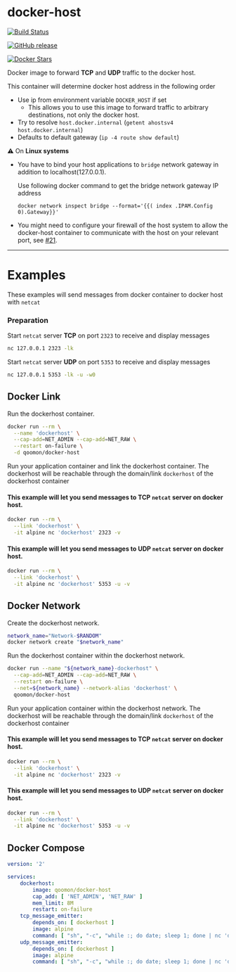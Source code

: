 
# docker-host

[![Build Status](https://travis-ci.com/qoomon/docker-host.svg?branch=master)](https://travis-ci.com/qoomon/docker-host)

[![GitHub release](https://img.shields.io/github/release/qoomon/docker-host.svg)](https://hub.docker.com/r/qoomon/docker-host/)

[![Docker Stars](https://img.shields.io/docker/pulls/qoomon/docker-host.svg)](https://hub.docker.com/r/qoomon/docker-host/)

Docker image to forward **TCP** and **UDP** traffic to the docker host. 

This container will determine docker host address in the following order
* Use ip from environment variable `DOCKER_HOST` if set
  * This allows you to use this image to forward traffic to arbitrary destinations, not only the docker host.
* Try to resolve `host.docker.internal` (`getent ahostsv4 host.docker.internal`)
* Defaults to default gateway (`ip -4 route show default`)

⚠️ On **Linux systems** 

* You have to bind your host applications to `bridge` network gateway in addition to localhost(127.0.0.1). 

  Use following docker command to get the bridge network gateway IP address 

  `docker network inspect bridge --format='{{( index .IPAM.Config 0).Gateway}}'`

* You might need to configure your firewall of the host system to allow the docker-host container to communicate with the host on your relevant port, see [#21](https://github.com/qoomon/docker-host/issues/21#issuecomment-497831038).

---

# Examples
These examples will send messages from docker container to docker host with `netcat`

### Preparation
Start `netcat` server **TCP** on port `2323` to receive and display messages
```sh
nc 127.0.0.1 2323 -lk
```
Start `netcat` server **UDP** on port `5353` to receive and display messages
```sh
nc 127.0.0.1 5353 -lk -u -w0
```   

## Docker Link
Run the dockerhost container.
```sh
docker run --rm \
  --name 'dockerhost' \
  --cap-add=NET_ADMIN --cap-add=NET_RAW \
  --restart on-failure \
  -d qoomon/docker-host
```
Run your application container and link the dockerhost container.
The dockerhost will be reachable through the domain/link `dockerhost` of the dockerhost container
#### This example will let you send messages to **TCP** `netcat` server on docker host.
```sh
docker run --rm \
  --link 'dockerhost' \
  -it alpine nc 'dockerhost' 2323 -v
```
#### This example will let you send messages to **UDP** `netcat` server on docker host.
```sh
docker run --rm \
  --link 'dockerhost' \
  -it alpine nc 'dockerhost' 5353 -u -v
```

## Docker Network
Create the dockerhost network.
```sh
network_name="Network-$RANDOM"
docker network create "$network_name"
```
Run the dockerhost container within the dockerhost network.
```sh
docker run --name "${network_name}-dockerhost" \
  --cap-add=NET_ADMIN --cap-add=NET_RAW \
  --restart on-failure \
  --net=${network_name} --network-alias 'dockerhost' \
  qoomon/docker-host
```
Run your application container within the dockerhost network.
The dockerhost will be reachable through the domain/link `dockerhost` of the dockerhost container
#### This example will let you send messages to **TCP** `netcat` server on docker host.
```sh
docker run --rm \
  --link 'dockerhost' \
  -it alpine nc 'dockerhost' 2323 -v
```
#### This example will let you send messages to **UDP** `netcat` server on docker host.
```sh
docker run --rm \
  --link 'dockerhost' \
  -it alpine nc 'dockerhost' 5353 -u -v
```

## Docker Compose
```yaml
version: '2'

services:
    dockerhost:
        image: qoomon/docker-host
        cap_add: [ 'NET_ADMIN', 'NET_RAW' ]
        mem_limit: 8M
        restart: on-failure
    tcp_message_emitter:
        depends_on: [ dockerhost ]
        image: alpine
        command: [ "sh", "-c", "while :; do date; sleep 1; done | nc 'dockerhost' 2323 -v"]
    udp_message_emitter:
        depends_on: [ dockerhost ]
        image: alpine
        command: [ "sh", "-c", "while :; do date; sleep 1; done | nc 'dockerhost' 5353 -u -v"]
```
